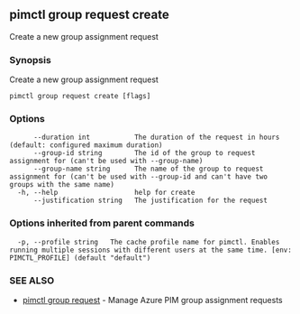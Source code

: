 ## pimctl group request create

Create a new group assignment request

### Synopsis

Create a new group assignment request

```
pimctl group request create [flags]
```

### Options

```
      --duration int           The duration of the request in hours (default: configured maximum duration)
      --group-id string        The id of the group to request assignment for (can't be used with --group-name)
      --group-name string      The name of the group to request assignment for (can't be used with --group-id and can't have two groups with the same name)
  -h, --help                   help for create
      --justification string   The justification for the request
```

### Options inherited from parent commands

```
  -p, --profile string   The cache profile name for pimctl. Enables running multiple sessions with different users at the same time. [env: PIMCTL_PROFILE] (default "default")
```

### SEE ALSO

* [pimctl group request](pimctl_group_request.md)	 - Manage Azure PIM group assignment requests

